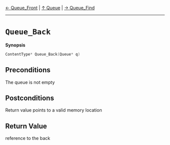 [&#8592; Queue_Front](HTL_queue.t.h--queue--queue_front.md) | [&#8593; Queue](HTL_queue.t.h--queue.md) | [&#8594; Queue_Find](HTL_queue.t.h--queue--queue_find.md)
***

# `Queue_Back`
**Synopsis**

```cpp
ContentType* Queue_Back(Queue* q)
```
## Preconditions

The queue is not empty

## Postconditions

Return value points to a valid memory location


## Return Value

reference to the back


